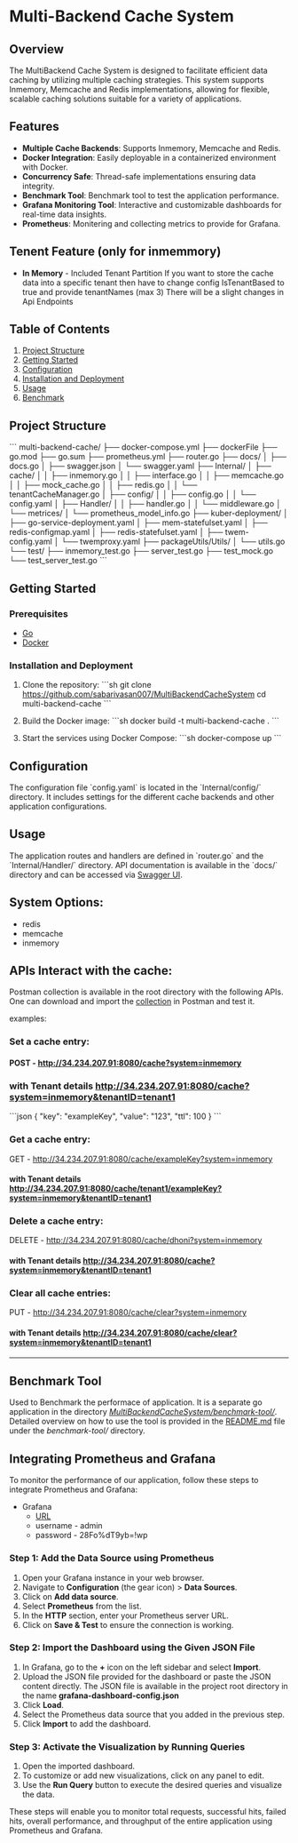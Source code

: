 
# Multi-Backend Cache System

## Overview
The MultiBackend Cache System is designed to facilitate efficient data caching by utilizing multiple caching strategies. 
This system supports Inmemory, Memcache and Redis implementations, allowing for flexible, scalable caching solutions suitable for a variety of applications.
 
## Features
- **Multiple Cache Backends**: Supports Inmemory, Memcache and Redis.
- **Docker Integration**: Easily deployable in a containerized environment with Docker.
- **Concurrency Safe**: Thread-safe implementations ensuring data integrity.
- **Benchmark Tool**: Benchmark tool to test the application performance.
- **Grafana Monitoring Tool**: Interactive and customizable dashboards for real-time data insights.
- **Prometheus**: Monitering and collecting metrics to provide for Grafana.

## Tenent Feature (only for inmemmory)
- **In Memory** - Included Tenant Partition
If you want to store the cache data into a specific tenant then have to change config IsTenantBased to true and provide tenantNames (max 3)
There will be a slight changes in Api Endpoints
## Table of Contents

1. [Project Structure](#project-structure)
2. [Getting Started](#getting-started)
3. [Configuration](#configuration)
4. [Installation and Deployment](#installation-and-deployment)
5. [Usage](#usage)
6. [Benchmark](#benchmark-tool)

## Project Structure

\`\`\`
multi-backend-cache/
├── docker-compose.yml
├── dockerFile
├── go.mod
├── go.sum
├── prometheus.yml
├── router.go
├── docs/
│   ├── docs.go
│   ├── swagger.json
│   └── swagger.yaml
├── Internal/
│   ├── cache/
│   │   ├── inmemory.go
│   │   ├── interface.go
│   │   ├── memcache.go
│   │   ├── mock_cache.go
│   │   ├── redis.go
│   │   └── tenantCacheManager.go
│   ├── config/
│   │   ├── config.go
│   │   └── config.yaml
│   ├── Handler/
│   │   ├── handler.go
│   │   └── middleware.go
│   └── metrices/
│       └── prometheus_model_info.go
├── kuber-deployment/
│   ├── go-service-deployment.yaml
│   ├── mem-statefulset.yaml
│   ├── redis-configmap.yaml
│   ├── redis-statefulset.yaml
│   ├── twem-config.yaml
│   └── twemproxy.yaml
├── packageUtils/Utils/
│   └── utils.go
└── test/
    ├── inmemory_test.go
    ├── server_test.go
    ├── test_mock.go
    └── test_server_test.go
\`\`\`

## Getting Started

### Prerequisites

- [Go](https://golang.org/dl/)
- [Docker](https://www.docker.com/products/docker-desktop)

### Installation and Deployment

1. Clone the repository:
   \`\`\`sh
   git clone https://github.com/sabarivasan007/MultiBackendCacheSystem
   cd multi-backend-cache
   \`\`\`

2. Build the Docker image:
   \`\`\`sh
   docker build -t multi-backend-cache .
   \`\`\`

3. Start the services using Docker Compose:
   \`\`\`sh
   docker-compose up
   \`\`\`

## Configuration

The configuration file \`config.yaml\` is located in the \`Internal/config/\` directory. It includes settings for the different cache backends and other application configurations.


## Usage

The application routes and handlers are defined in \`router.go\` and the \`Internal/Handler/\` directory. API documentation is available in the \`docs/\` directory and can be accessed via [Swagger UI](http://34.234.207.91:8080/swagger/index.html).



## System Options:
- redis
- memcache
- inmemory

## APIs Interact with the cache:
Postman collection is available in the root directory with the following APIs. One can download and import the [collection](https://github.com/sabarivasan007/MultiBackendCacheSystem/blob/main/Multi-Backend-Cache.postman_collection.json) in Postman and test it.

examples:

### Set a cache entry:
#### POST - http://34.234.207.91:8080/cache?system=inmemory
### with Tenant details  http://34.234.207.91:8080/cache?system=inmemory&tenantID=tenant1
\`\`\`json
{
    "key": "exampleKey", 
    "value": "123",
    "ttl": 100
}
\`\`\`

### Get a cache entry:

GET - http://34.234.207.91:8080/cache/exampleKey?system=inmemory
#### with Tenant details  http://34.234.207.91:8080/cache/tenant1/exampleKey?system=inmemory&tenantID=tenant1

### Delete a cache entry:
DELETE - http://34.234.207.91:8080/cache/dhoni?system=inmemory
#### with Tenant details  http://34.234.207.91:8080/cache?system=inmemory&tenantID=tenant1


### Clear all cache entries:
PUT - http://34.234.207.91:8080/cache/clear?system=inmemory
#### with Tenant details  http://34.234.207.91:8080/cache/clear?system=inmemory&tenantID=tenant1

____

## Benchmark Tool
Used to Benchmark the performace of application. It is a separate go application in the directory *[MultiBackendCacheSystem/benchmark-tool/](https://github.com/sabarivasan007/MultiBackendCacheSystem/tree/main/benchmark-tool)*. Detailed overview on how to use the tool is provided in the [README.md](https://github.com/sabarivasan007/MultiBackendCacheSystem/blob/main/benchmark-tool/README.md) file under the *benchmark-tool/* directory.

## Integrating Prometheus and Grafana
 
To monitor the performance of our application, follow these steps to integrate Prometheus and Grafana:

* Grafana 
    * [URL](http://34.234.207.91:3002/d/cdp1812zor0n4a/multicache-monitoring)
    * username - admin
    * password - 28Fo%dT9yb=!wp

### Step 1: Add the Data Source using Prometheus
 
1. Open your Grafana instance in your web browser.
2. Navigate to **Configuration** (the gear icon) > **Data Sources**.
3. Click on **Add data source**.
4. Select **Prometheus** from the list.
5. In the **HTTP** section, enter your Prometheus server URL.
6. Click on **Save & Test** to ensure the connection is working.
 
### Step 2: Import the Dashboard using the Given JSON File

1. In Grafana, go to the **+** icon on the left sidebar and select **Import**.
2. Upload the JSON file provided for the dashboard or paste the JSON content directly. The JSON file is available in the project root directory in the name **grafana-dashboard-config.json**
3. Click **Load**.
4. Select the Prometheus data source that you added in the previous step.
5. Click **Import** to add the dashboard.
 
### Step 3: Activate the Visualization by Running Queries
 
1. Open the imported dashboard.
2. To customize or add new visualizations, click on any panel to edit.
3. Use the **Run Query** button to execute the desired queries and visualize the data.

These steps will enable you to monitor total requests, successful hits, failed hits, overall performance, and throughput of the entire application using Prometheus and Grafana.